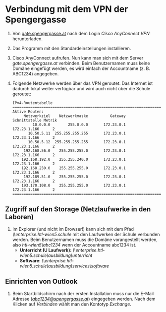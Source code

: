 # Verbindung mit dem VPN der Spengergasse
1. Von [gate.spengergasse.at](https://gate.spengergasse.at/+CSCOE+/logon.html#form_title_text) nach dem Login *Cisco AnyConnect VPN* herunterladen.
1. Das Programm mit den Standardeinstellungen installieren.
1. Cisco AnyConnect aufrufen. Nun kann man sich mit dem Server *gate.spengergasse.at* verbinden. Beim
   Benutzernamen muss keine Domäne eingefügt werden, es wird einfach der Accountname (z. B. ABC1234)
   angegeben.
1. Folgende Netzwerke werden über das VPN geroutet. Das Internet ist dadurch lokal weiter verfügbar und
   wird auch nicht über die Schule geroutet:

   ``` 
   IPv4-Routentabelle
   ===========================================================================
   Aktive Routen:
        Netzwerkziel    Netzwerkmaske          Gateway    Schnittstelle Metrik
            10.0.0.0        255.0.0.0       172.23.0.1     172.23.1.166      2
          10.50.5.11  255.255.255.255       172.23.0.1     172.23.1.166      2
          10.50.5.12  255.255.255.255       172.23.0.1     172.23.1.166      2
        192.168.56.0    255.255.255.0       172.23.0.1     172.23.1.166      2
       192.168.192.0    255.255.240.0       172.23.0.1     172.23.1.166      2
       192.168.250.0    255.255.255.0       172.23.0.1     172.23.1.166      2
        192.189.51.0    255.255.255.0       172.23.0.1     172.23.1.166      2
       193.170.108.0    255.255.255.0       172.23.0.1     172.23.1.166      2
   ===========================================================================
   ```
   
## Zugriff auf den Storage (Netzlaufwerke in den Laboren)   
1. Im Explorer (und nicht im Browser!) kann sich mit dem Pfad *\\\enterprise.htl-wien5.schule* mit den
   Laufwerken der Schule verbunden werden. Beim Benutzernamen muss die Domäne vorangestellt werden, also
   *htl-wien5\abc1234* wenn der Accountname abc1234 ist.
    - **Unterricht (U Laufwerk):** *\\\enterprise.htl-wien5.schule\ausbildung\unterricht*
    - **Software:** *\\\enterprise.htl-wien5.schule\ausbildung\services\software*
   
## Einrichten von Outlook
1. Beim Startbildschirm nach der ersten Installation muss nur die E-Mail Adresse (*abc1234@spengergasse.at*)
   eingegeben werden. Nach dem Klicken auf *Verbinden* wählt man den Kontotyp *Exchange*.
   